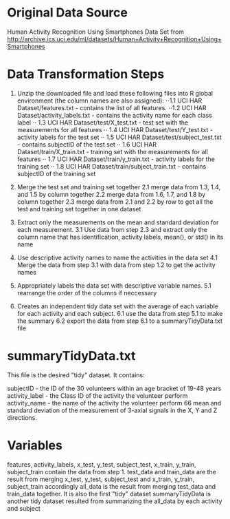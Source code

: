 # Original Data Source

Human Activity Recognition Using Smartphones Data Set 
from http://archive.ics.uci.edu/ml/datasets/Human+Activity+Recognition+Using+Smartphones

# Data Transformation Steps

1. Unzip the downloaded file and load these following files into R global environment (the column names are also assigned):
⋅⋅1.1 UCI HAR Dataset/features.txt - contains the list of all features.
⋅⋅1.2 UCI HAR Dataset/activity_labels.txt - contains the activity name for each class label
⋅⋅  1.3 UCI HAR Dataset/test/X_test.txt - test set with the measurements for all features
⋅⋅  1.4 UCI HAR Dataset/test/Y_test.txt - activity labels for the test set
⋅⋅  1.5 UCI HAR Dataset/test/subject_test.txt - contains subjectID of the test set
⋅⋅  1.6 UCI HAR Dataset/train/X_train.txt - training set with the measurements for all features
⋅⋅  1.7 UCI HAR Dataset/train/y_train.txt - activity labels for the training set
⋅⋅  1.8 UCI HAR Dataset/train/subject_train.txt - contains subjectID of the training set

2. Merge the test set and training set together 
  2.1 merge data from 1.3, 1.4, and 1.5 by column together
  2.2 merge data from 1.6, 1.7, and 1.8 by column together
  2.3 merge data from 2.1 and 2.2 by row to get all the test and training set together in one dataset

3. Extract only the measurements on the mean and standard deviation for each measurement.
  3.1 Use data from step 2.3 and extract only the column name that has identification, activity labels, mean(), or std() in its name
  
4. Use descriptive activity names to name the activities in the data set
  4.1 Merge the data from step 3.1 with data from step 1.2 to get the activity names

5. Appropriately labels the data set with descriptive variable names.
  5.1 rearrange the order of the columns if neccessary

6. Creates an independent tidy data set with the average of each variable for each activity and each subject.
  6.1 use the data from step 5.1 to make the summary
  6.2 export the data from step 6.1 to a summaryTidyData.txt file

# summaryTidyData.txt

This file is the desired "tidy" dataset. It contains:

subjectID - the ID of the 30 volunteers within an age bracket of 19-48 years
activity_label - the Class ID of the activity the volunteer perform
activity_name - the name of the activity the volunteer perform
66 mean and standard deviation of the measurement of 3-axial signals in the X, Y and Z directions.

# Variables

features, activity_labels, x_test, y_test, subject_test, x_train, y_train, subject_train contain the data from step 1.
test_data and train_data are the result from merging x_test, y_test, subject_test and x_train, y_train, subject_train accordingly
all_data is the result from merging test_data and train_data together. It is also the first "tidy" dataset
summaryTidyData is another tidy dataset resulted from summarizing the all_data by each activity and subject











